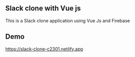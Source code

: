 ## Slack clone with Vue js

This is a Slack clone application using Vue Js and Firebase

## Demo
https://slack-clone-c2301.netlify.app